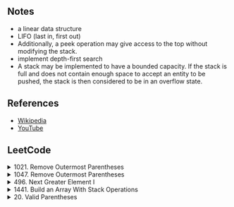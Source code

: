## Notes
- a linear data structure
- LIFO (last in, first out)
- Additionally, a peek operation may give access to the top without modifying the stack.
- implement depth-first search
- A stack may be implemented to have a bounded capacity. If the stack is full and does not contain enough space to accept an entity to be pushed, the stack is then considered to be in an overflow state.

## References
- [Wikipedia](https://en.wikipedia.org/wiki/Stack_(abstract_data_type))
- [YouTube](https://www.youtube.com/watch?v=wjI1WNcIntg&list=PLLXdhg_r2hKA7DPDsunoDZ-Z769jWn4R8&index=3&)

## LeetCode
<details>
<summary>1021. Remove Outermost Parentheses</summary>

#### [1021. Remove Outermost Parentheses](https://leetcode.com/problems/remove-outermost-parentheses/)
##### solution 1
```javascript
const removeOuterParentheses = S => {
  const stack = []
  let result = ''

  for (let c of S) {
    if (c === '(') {
      if (stack.length) result += c
      stack.push(c)
    } else if(c === ')') {
      stack.pop()
      if (stack.length) result += c
    }
  }

  return result
}
```
</details>

<details>
<summary>1047. Remove Outermost Parentheses</summary>

#### [1047. Remove All Adjacent Duplicates In String](https://leetcode.com/problems/remove-all-adjacent-duplicates-in-string/)
##### solution 1
```javascript
const removeDuplicates = S => {
  const stack = []

  for (let c of S) {
    if (stack.length && c === stack[stack.length - 1]) stack.pop()
    else stack.push(c)
  }

  return stack.join(',')
}
``` 
</details>

<details>
<summary>496. Next Greater Element I</summary>

#### [496. Next Greater Element I](https://leetcode.com/problems/next-greater-element-i/)
##### solution 1
```javascript
const nextGreaterElement = (nums1, nums2) => {
  const result = [], stack = [], map = {}

  for (let b of nums2) {
    while(stack.length && b > stack[stack.length - 1]) {
      map[stack.length - 1] = b
    }

    stack.push(b)
  }

  nums1.forEach((item, index) => {
    result[index] = typeof map[item] === 'undefined' ? -1 : map[item]
  })

  return result
}
```
</details>

<details>
<summary>1441. Build an Array With Stack Operations</summary>

#### [1441. Build an Array With Stack Operations](https://leetcode.com/problems/build-an-array-with-stack-operations/)
##### solution 1
```javascript
const buildArray = (target, n) => {
  const result = []
  let pos = 0

  for (let i = 1; i <= n; i++) {
    if (target[pos] === i) {
      result.push('Push')
      pos++
      if (pos >= target.length) break
    } else result.push('Push', 'Pop')
  }

  return result
}
```
</details>

<details>
<summary>20. Valid Parentheses</summary>

#### [20. Valid Parentheses](https://leetcode.com/problems/valid-parentheses/)
##### solution 1
```javascript
const isValid = s => {
  const stack = []

  for (c of s) {
    if (c === '}') {
      if (stack.pop() !== '{') return false
    } else if (c === ']') {
      if (stack.pop() !== '[') return false
    } else if (c === ')') {
      if (stack.pop() !== '(') return false
    } else stack.push(c)
  }

  return stack.length === 0
}
```
</details>